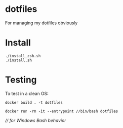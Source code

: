 # dotfiles

For managing my dotfiles obviously

# Install

```console
./install_zsh.sh
./install.sh
```

# Testing

To test in a clean OS:

`docker build . -t dotfiles`

`docker run -rm -it --entrypoint //bin/bash dotfiles`

*// for Windows Bash behavior*
